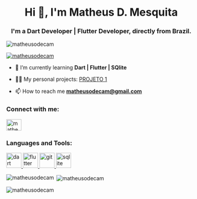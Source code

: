 <h1 align="center">Hi 👋, I'm Matheus D. Mesquita</h1>
<h3 align="center">I'm a Dart Developer | Flutter Developer, directly from Brazil.</h3>

<p align="left"> <img src="https://komarev.com/ghpvc/?username=matheusodecam&label=Profile%20views&color=0e75b6&style=flat" alt="matheusodecam" /> </p>

<p align="left"> <a href="https://github.com/ryo-ma/github-profile-trophy"><img src="https://github-profile-trophy.vercel.app/?username=matheusodecam" alt="matheusodecam" /></a> </p>

- 🌱 I’m currently learning **Dart | Flutter | SQlite**

- 👨‍💻 My personal projects: [PROJETO 1](https://github.com/matheusodecam/Portfolio_Project1)

- 📫 How to reach me **matheusodecam@gmail.com**

<h3 align="left">Connect with me:</h3>
<p align="left">

<a href="https://linkedin.com/in/matheusodecam" target="blank"><img align="center" src="https://raw.githubusercontent.com/rahuldkjain/github-profile-readme-generator/master/src/images/icons/Social/linked-in-alt.svg" alt="matheusodecam" height="30" width="40" /></a>
</p>

<h3 align="left">Languages and Tools:</h3>
<p align="left"> <a href="https://dart.dev" target="_blank" rel="noreferrer"> <img src="https://www.vectorlogo.zone/logos/dartlang/dartlang-icon.svg" alt="dart" width="40" height="40"/> </a> <a href="https://flutter.dev" target="_blank" rel="noreferrer"> <img src="https://www.vectorlogo.zone/logos/flutterio/flutterio-icon.svg" alt="flutter" width="40" height="40"/> </a> <a href="https://git-scm.com/" target="_blank" rel="noreferrer"> <img src="https://www.vectorlogo.zone/logos/git-scm/git-scm-icon.svg" alt="git" width="40" height="40"/> </a> <a href="https://www.sqlite.org/" target="_blank" rel="noreferrer"> <img src="https://www.vectorlogo.zone/logos/sqlite/sqlite-icon.svg" alt="sqlite" width="40" height="40"/> </a> </p>

<p><img align="left" src="https://github-readme-stats.vercel.app/api/top-langs?username=matheusodecam&show_icons=true&locale=en&layout=compact" alt="matheusodecam" /></p>

<p>&nbsp;<img align="center" src="https://github-readme-stats.vercel.app/api?username=matheusodecam&show_icons=true&locale=en" alt="matheusodecam" /></p>

<p><img align="center" src="https://github-readme-streak-stats.herokuapp.com/?user=matheusodecam&" alt="matheusodecam" /></p>
